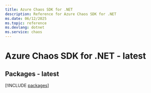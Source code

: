 ```yaml
---
title: Azure Chaos SDK for .NET
description: Reference for Azure Chaos SDK for .NET
ms.date: 06/12/2025
ms.topic: reference
ms.devlang: dotnet
ms.service: chaos
---
```

# Azure Chaos SDK for .NET - latest
## Packages - latest
[!INCLUDE [packages](chaos-index.md)]